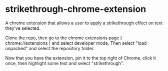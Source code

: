# strikethrough-chrome-extension
A chrome extension that allows a user to apply a strikethrough effect on text they've selected.

Clone the repo, then go to the chrome extensions page ( chrome://extensions ) and select developer mode. Then select "load unpacked" and select the repository folder.

Now that you have the extension, pin it to the top right of Chrome, click it once, then highlight some text and select "strikethrough".
